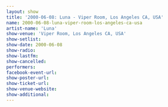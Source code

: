 ```yaml
---
layout: show
title: '2000-06-08: Luna - Viper Room, Los Angeles CA, USA'
name: 2000-06-08-luna-viper-room-los-angeles-ca-usa
artist-name: 'Luna'
show-venue: 'Viper Room, Los Angeles CA, USA'
show-setlist: 
show-date: 2000-06-08
show-radio: 
show-lastfm: 
show-cancelled: 
performers: 
facebook-event-url: 
show-poster-url: 
show-ticket-url: 
show-venue-website: 
show-additional: 
---
```


